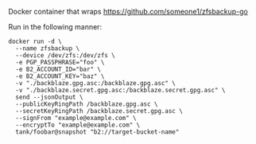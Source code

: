 Docker container that wraps https://github.com/someone1/zfsbackup-go

Run in the following manner:
```
docker run -d \
  --name zfsbackup \
  --device /dev/zfs:/dev/zfs \
  -e PGP_PASSPHRASE="foo" \
  -e B2_ACCOUNT_ID="bar" \
  -e B2_ACCOUNT_KEY="baz" \
  -v "./backblaze.gpg.asc:/backblaze.gpg.asc" \
  -v "./backblaze.secret.gpg.asc:/backblaze.secret.gpg.asc" \
  send --jsonOutput \
  --publicKeyRingPath /backblaze.gpg.asc \
  --secretKeyRingPath /backblaze.secret.gpg.asc \
  --signFrom "example@example.com" \
  --encryptTo "example@example.com" \
  tank/foobar@snapshot "b2://target-bucket-name"
```